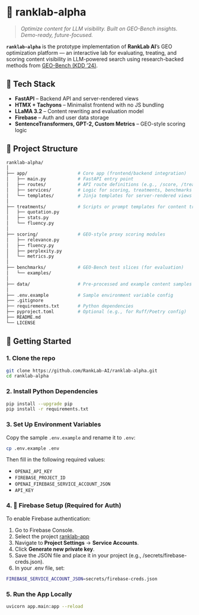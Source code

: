 # 🧪 ranklab-alpha

> _Optimize content for LLM visibility. Built on GEO-Bench insights. Demo-ready, future-focused._

**`ranklab-alpha`** is the prototype implementation of **RankLab AI**’s GEO optimization platform — an interactive lab for evaluating, treating, and scoring content visibility in LLM-powered search using research-backed methods from [GEO-Bench (KDD ’24)](https://doi.org/10.1145/3637528.3671900).


## 🧠 Tech Stack

- **FastAPI** – Backend API and server-rendered views
- **HTMX + Tachyons** – Minimalist frontend with no JS bundling
- **LLaMA 3.2** – Content rewriting and evaluation model
- **Firebase** – Auth and user data storage
- **SentenceTransformers, GPT-2, Custom Metrics** – GEO-style scoring logic


## 📁 Project Structure

```bash
ranklab-alpha/
│
├── app/                   # Core app (frontend/backend integration)
│   ├── main.py            # FastAPI entry point
│   ├── routes/            # API route definitions (e.g., /score, /treat)
│   ├── services/          # Logic for scoring, treatments, benchmarks
│   └── templates/         # Jinja templates for server-rendered views
│
├── treatments/            # Scripts or prompt templates for content treatments
│   ├── quotation.py
│   ├── stats.py
│   └── fluency.py
│
├── scoring/               # GEO-style proxy scoring modules
│   ├── relevance.py
│   ├── fluency.py
│   ├── perplexity.py
│   └── metrics.py
│
├── benchmarks/            # GEO-Bench test slices (for evaluation)
│   └── examples/
│
├── data/                  # Pre-processed and example content samples
│
├── .env.example           # Sample environment variable config
├── .gitignore
├── requirements.txt       # Python dependencies
├── pyproject.toml         # Optional (e.g., for Ruff/Poetry config)
├── README.md
└── LICENSE
```

## 🚀 Getting Started

### 1. Clone the repo

```bash
git clone https://github.com/RankLab-AI/ranklab-alpha.git
cd ranklab-alpha
```

### 2. Install Python Dependencies

```bash
pip install --upgrade pip
pip install -r requirements.txt
```

### 3. Set Up Environment Variables

Copy the sample `.env.example` and rename it to `.env`:
```bash
cp .env.example .env
```

Then fill in the following required values:
- `OPENAI_API_KEY`
- `FIREBASE_PROJECT_ID`
- `OPENAI_FIREBASE_SERVICE_ACCOUNT_JSON`
- `API_KEY`

### 4. 🔐 Firebase Setup (Required for Auth)

To enable Firebase authentication:
1.	Go to Firebase Console.
2.	Select the project [ranklab-app](https://console.firebase.google.com/u/3/project/ranklab-app/overview)
3.	Navigate to **Project Settings** → **Service Accounts**.
4.	Click **Generate new private key**.
5.	Save the JSON file and place it in your project (e.g., /secrets/firebase-creds.json).
6.	In your .env file, set:
```bash
FIREBASE_SERVICE_ACCOUNT_JSON=secrets/firebase-creds.json
```

### 5. Run the App Locally

```bash
uvicorn app.main:app --reload
```